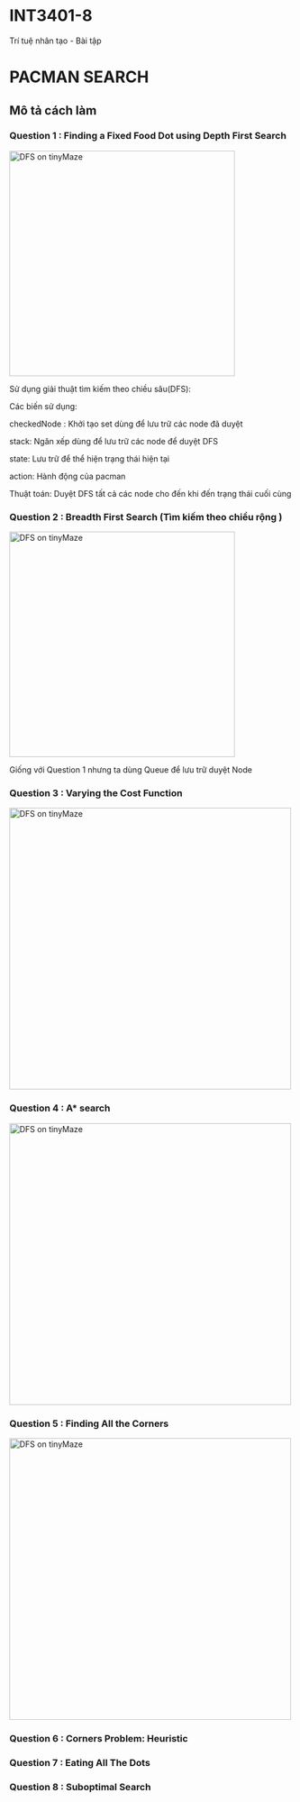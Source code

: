 # INT3401-8
Trí tuệ nhân tạo - Bài tập
# **PACMAN SEARCH**
## **Mô tả cách làm**
### **Question 1** : Finding a Fixed Food Dot using Depth First Search 
 <img src="./img-code/dfs.png" width="400" title="DFS on tinyMaze"/>

 <p>Sử dụng giải thuật tìm kiếm theo chiều sâu(DFS): <p>

 <p>Các biến sử dụng:<p>
 <p> checkedNode : Khởi tạo set dùng để lưu trữ các node đã duyệt</p>
 <p>stack: Ngăn xếp dùng để lưu trữ các node để duyệt DFS</p>
 <p>state: Lưu trữ để thể hiện trạng thái hiện tại</p>
 <p>action: Hành động của pacman</p>
 <p>Thuật toán: Duyệt DFS tất cả các node cho đến khi đến trạng thái cuối cùng<p>


### **Question 2** : Breadth First Search (Tìm kiếm theo chiều rộng )

 <img src="./img-code/bfs.png" width="400" title="DFS on tinyMaze"/>

<p> Giống với Question 1 nhưng ta dùng Queue để lưu trữ duyệt Node</p>


### **Question 3** : Varying the Cost Function 
 <img src="./img-code/ucs.png" width="500" title="DFS on tinyMaze"/>

### **Question 4** :  A* search 
 <img src="./img-code/as.png" width="500" title="DFS on tinyMaze"/>

### **Question 5** : Finding All the Corners
 <img src="./img-code/cp.png" width="500" title="DFS on tinyMaze"/>
 
### **Question 6** : Corners Problem: Heuristic
### **Question 7** : Eating All The Dots
### **Question 8** :  Suboptimal Search
    
